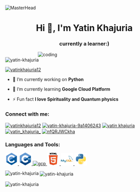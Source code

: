 ![MasterHead](https://media.tenor.com/PfwqKNNydVEAAAAC/welcome.gif)
<h1 align="center">Hi 👋, I'm Yatin Khajuria</h1>
<h3 align="center">currently a learner:)</h3>
<img align="right" alt="coding" width="400" src="https://www.themasterpicks.com/wp-content/uploads/2020/04/22b22287602523.5dbd29081561d.gif">


<p align="left"> <img src="https://komarev.com/ghpvc/?username=yatin-khajuria&label=Profile%20views&color=0e75b6&style=flat" alt="yatin-khajuria" /> </p>

<p align="left"> <a href="https://twitter.com/yatinkhajuria12" target="blank"><img src="https://img.shields.io/twitter/follow/yatinkhajuria12?logo=twitter&style=for-the-badge" alt="yatinkhajuria12" /></a> </p>

- 🔭 I’m currently working on **Python**

- 🌱 I’m currently learning **Google Cloud Platform**

- ⚡ Fun fact **I love Spirituality and Quantum physics**

<h3 align="left">Connect with me:</h3>
<p align="left">
<a href="https://twitter.com/yatinkhajuria12" target="blank"><img align="center" src="https://raw.githubusercontent.com/rahuldkjain/github-profile-readme-generator/master/src/images/icons/Social/twitter.svg" alt="yatinkhajuria12" height="30" width="40" /></a>
<a href="https://linkedin.com/in/yatin-khajuria-9a1406243" target="blank"><img align="center" src="https://raw.githubusercontent.com/rahuldkjain/github-profile-readme-generator/master/src/images/icons/Social/linked-in-alt.svg" alt="yatin-khajuria-9a1406243" height="30" width="40" /></a>
<a href="https://fb.com/yatin khajuria" target="blank"><img align="center" src="https://raw.githubusercontent.com/rahuldkjain/github-profile-readme-generator/master/src/images/icons/Social/facebook.svg" alt="yatin khajuria" height="30" width="40" /></a>
<a href="https://instagram.com/yatin_khajuria_" target="blank"><img align="center" src="https://raw.githubusercontent.com/rahuldkjain/github-profile-readme-generator/master/src/images/icons/Social/instagram.svg" alt="yatin_khajuria_" height="30" width="40" /></a>
<a href="https://discord.gg/nfQRJWCkha" target="blank"><img align="center" src="https://raw.githubusercontent.com/rahuldkjain/github-profile-readme-generator/master/src/images/icons/Social/discord.svg" alt="nfQRJWCkha" height="30" width="40" /></a>
</p>

<h3 align="left">Languages and Tools:</h3>
<p align="left"> <a href="https://www.cprogramming.com/" target="_blank" rel="noreferrer"> <img src="https://raw.githubusercontent.com/devicons/devicon/master/icons/c/c-original.svg" alt="c" width="40" height="40"/> </a> <a href="https://www.w3schools.com/cpp/" target="_blank" rel="noreferrer"> <img src="https://raw.githubusercontent.com/devicons/devicon/master/icons/cplusplus/cplusplus-original.svg" alt="cplusplus" width="40" height="40"/> </a> <a href="https://cloud.google.com" target="_blank" rel="noreferrer"> <img src="https://www.vectorlogo.zone/logos/google_cloud/google_cloud-icon.svg" alt="gcp" width="40" height="40"/> </a> <a href="https://www.w3.org/html/" target="_blank" rel="noreferrer"> <img src="https://raw.githubusercontent.com/devicons/devicon/master/icons/html5/html5-original-wordmark.svg" alt="html5" width="40" height="40"/> </a> <a href="https://www.mysql.com/" target="_blank" rel="noreferrer"> <img src="https://raw.githubusercontent.com/devicons/devicon/master/icons/mysql/mysql-original-wordmark.svg" alt="mysql" width="40" height="40"/> </a> <a href="https://www.python.org" target="_blank" rel="noreferrer"> <img src="https://raw.githubusercontent.com/devicons/devicon/master/icons/python/python-original.svg" alt="python" width="40" height="40"/> </a> </p>

<p><img align="left" src="https://github-readme-stats.vercel.app/api/top-langs?username=yatin-khajuria&show_icons=true&locale=en&layout=compact" alt="yatin-khajuria" /></p>

<p>&nbsp;<img align="center" src="https://github-readme-stats.vercel.app/api?username=yatin-khajuria&show_icons=true&locale=en" alt="yatin-khajuria" /></p>

<p><img align="center" src="https://github-readme-streak-stats.herokuapp.com/?user=yatin-khajuria&" alt="yatin-khajuria" /></p>

